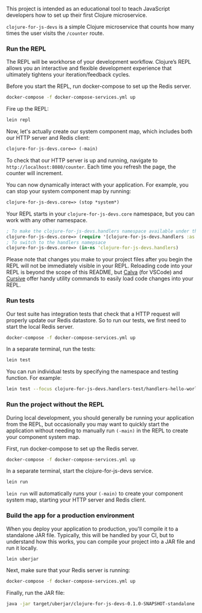 This project is intended as an educational tool to teach JavaScript developers how to set up their first
Clojure microservice.

`clojure-for-js-devs` is a simple Clojure microservice that counts how many times the user visits the `/counter` route.

### Run the REPL

The REPL will be workhorse of your development workflow. Clojure’s REPL allows you an interactive and flexible development experience that ultimately tightens your iteration/feedback cycles.

Before you start the REPL, run docker-compose to set up the Redis server.

```sh
docker-compose -f docker-compose-services.yml up
```

Fire up the REPL:

```sh
lein repl
```

Now, let's actually create our system component map, which includes both our HTTP server and Redis client:

```clojure
clojure-for-js-devs.core=> (-main)
```

To check that our HTTP server is up and running, navigate to `http://localhost:8080/counter`. Each time you refresh the page, the counter will increment.

You can now dynamically interact with your application. For example, you can stop your system component map by running:

```clojure
clojure-for-js-devs.core=> (stop *system*)
```

Your REPL starts in your `clojure-for-js-devs.core` namespace, but you can work with any other namespace.

```clojure
; To make the clojure-for-js-devs.handlers namespace available under the "handlers" alias
clojure-for-js-devs.core=> (require '[clojure-for-js-devs.handlers :as handlers])
; To switch to the handlers namepsace
clojure-for-js-devs.core=> (in-ns 'clojure-for-js-devs.handlers)
```

Please note that changes you make to your project files after you begin the REPL will not be immediately visible in your REPL. Reloading code into your REPL is beyond the scope of this README, but [Calva](https://calva.io/) (for VSCode) and [Cursive](https://cursive-ide.com/userguide/repl.html) offer handy utility commands to easily load code changes into your REPL.

### Run tests

Our test suite has integration tests that check that a HTTP request will properly update our Redis datastore. So to run our tests, we first need to start the local Redis server.

```sh
docker-compose -f docker-compose-services.yml up
```

In a separate terminal, run the tests:

```sh
lein test
```

You can run individual tests by specifying the namespace and testing function. For example:

```sh
lein test --focus clojure-for-js-devs.handlers-test/handlers-hello-world
```

### Run the project without the REPL

During local development, you should generally be running your application from the REPL, but occasionally you may want to quickly start the application without needing to manually run `(-main)` in the REPL to create your component system map.

First, run docker-compose to set up the Redis server.

```sh
docker-compose -f docker-compose-services.yml up
```

In a separate terminal, start the clojure-for-js-devs service.

```sh
lein run
```

`lein run` will automatically runs your `(-main)` to create your component system map, starting your HTTP server and Redis client.

### Build the app for a production environment

When you deploy your application to production, you'll compile it to a standalone JAR file. Typically, this will be handled by your CI, but to understand how this works, you can compile your project into a JAR file and run it locally.

```sh
lein uberjar
```

Next, make sure that your Redis server is running:

```sh
docker-compose -f docker-compose-services.yml up
```

Finally, run the JAR file:

```sh
java -jar target/uberjar/clojure-for-js-devs-0.1.0-SNAPSHOT-standalone.jar
```
